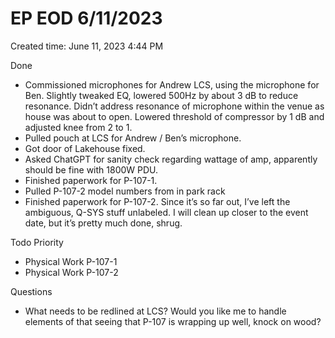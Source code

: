 # EP EOD 6/11/2023

Created time: June 11, 2023 4:44 PM

Done

- Commissioned microphones for Andrew LCS, using the microphone for Ben. Slightly tweaked EQ, lowered 500Hz by about 3 dB to reduce resonance. Didn’t address resonance of microphone within the venue as house was about to open. Lowered threshold of compressor by 1 dB and adjusted knee from 2 to 1.
- Pulled pouch at LCS for Andrew / Ben’s microphone.
- Got door of Lakehouse fixed.
- Asked ChatGPT for sanity check regarding wattage of amp, apparently should be fine with 1800W PDU.
- Finished paperwork for P-107-1.
- Pulled P-107-2 model numbers from in park rack
- Finished paperwork for P-107-2. Since it’s so far out, I’ve left the ambiguous, Q-SYS stuff unlabeled. I will clean up closer to the event date, but it’s pretty much done, shrug.

Todo Priority

- Physical Work P-107-1
- Physical Work P-107-2

Questions

- What needs to be redlined at LCS? Would you like me to handle elements of that seeing that P-107 is wrapping up well, knock on wood?